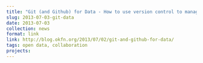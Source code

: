```yaml
---
title: "Git (and Github) for Data - How to use version control to manage data sets with multiple contributors."
slug: 2013-07-03-git-data
date: 2013-07-03
collection: news
format: link
link: http://blog.okfn.org/2013/07/02/git-and-github-for-data/
tags: open data, collaboration
projects:
---
```



